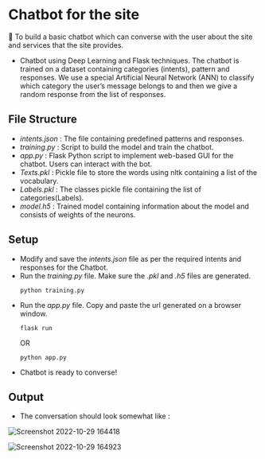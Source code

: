 # Chatbot for the site 

:dart: To build a basic chatbot which can converse with the user about the site and services that the site provides.

* Chatbot using Deep Learning and Flask techniques. The chatbot is trained on a dataset containing categories (intents), pattern and responses. We use a special Artificial Neural Network (ANN) to classify which category the user’s message belongs to and then we give a random response from the list of responses.

## File Structure

* *intents.json* : The file containing predefined patterns and responses.
* *training.py*  : Script to build the model and train the chatbot.
* *app.py*       : Flask Python script to implement web-based GUI for the chatbot. Users can interact with the bot.
* *Texts.pkl*    : Pickle file to store the words using nltk containing a list of the vocabulary.
* *Labels.pkl*   : The classes pickle file containing the list of categories(Labels).
* *model.h5*     : Trained model containing information about the model and consists of weights of the neurons.

## Setup

* Modify and save the *intents.json* file as per the required intents and responses for the Chatbot.
* Run the *training.py* file. Make sure the *.pkl* and *.h5* files are generated.
  ```
  python training.py
  ```
* Run the *app.py* file. Copy and paste the url generated on a browser window.
  ```
  flask run
  ```
  OR
  ```
  python app.py
  ```
* Chatbot is ready to converse!

## Output

* The conversation should look somewhat like :

![Screenshot 2022-10-29 164418](https://user-images.githubusercontent.com/86421205/198829695-6f6e9841-16f5-4294-a9d8-b5f977262f65.png)

![Screenshot 2022-10-29 164923](https://user-images.githubusercontent.com/86421205/198829706-3f23b90b-1a82-46a0-a42d-cf373bbbfe5a.png)
